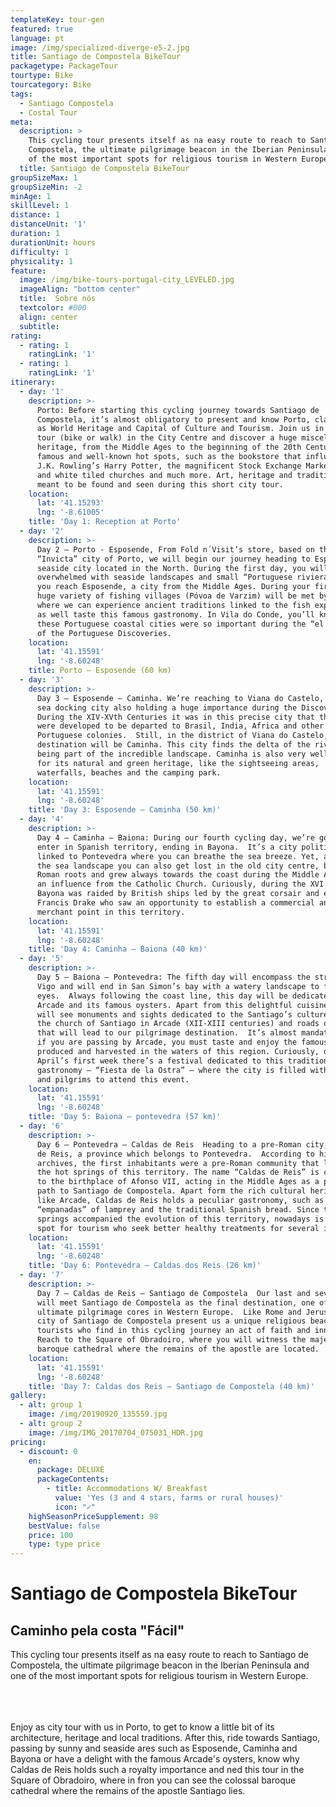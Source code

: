 ```yaml
---
templateKey: tour-gen
featured: true
language: pt
image: /img/specialized-diverge-e5-2.jpg
title: Santiago de Compostela BikeTour
packagetype: PackageTour
tourtype: Bike
tourcategory: Bike
tags:
  - Santiago Compostela
  - Costal Tour
meta:
  description: >
    This cycling tour presents itself as na easy route to reach to Santiago de
    Compostela, the ultimate pilgrimage beacon in the Iberian Peninsula and one
    of the most important spots for religious tourism in Western Europe.
  title: Santiago de Compostela BikeTour
groupSizeMax: 1
groupSizeMin: -2
minAge: 1
skillLevel: 1
distance: 1
distanceUnit: '1'
duration: 1
durationUnit: hours
difficulty: 1
physicality: 1
feature:
  image: /img/bike-tours-portugal-city_LEVELED.jpg
  imageAlign: "bottom center"
  title:  Sobre nós
  textcolor: #000
  align: center
  subtitle: 
rating:
  - rating: 1
    ratingLink: '1'
  - rating: 1
    ratingLink: '1'
itinerary:
  - day: '1'
    description: >-
      Porto: Before starting this cycling journey towards Santiago de
      Compostela, it’s almost obligatory to present and know Porto, classified
      as World Heritage and Capital of Culture and Tourism. Join us in a city
      tour (bike or walk) in the City Centre and discover a huge miscellanea of
      heritage, from the Middle Ages to the beginning of the 20th Century. Meet
      famous and well-known hot spots, such as the bookstore that influenced
      J.K. Rowling’s Harry Potter, the magnificent Stock Exchange Marke, blue
      and white tiled churches and much more. Art, heritage and traditions are
      meant to be found and seen during this short city tour.
    location:
      lat: '41.15293'
      lng: '-8.61005'
    title: 'Day 1: Reception at Porto'
  - day: '2'
    description: >-
      Day 2 – Porto - Esposende, From Fold n´Visit’s store, based on the
      “Invicta” city of Porto, we will begin our journey heading to Esposende, a
      seaside city located in the North. During the first day, you will be
      overwhelmed with seaside landscapes and small “Portuguese rivieras” until
      you reach Esposende, a city from the Middle Ages. During your first day, a
      huge variety of fishing villages (Póvoa de Varzim) will be met by us,
      where we can experience ancient traditions linked to the fish exploration
      as well taste this famous gastronomy. In Vila do Conde, you’ll know why
      these Portuguese coastal cities were so important during the “el dorado”
      of the Portuguese Discoveries.
    location:
      lat: '41.15591'
      lng: '-8.60248'
    title: Porto – Esposende (60 km)
  - day: '3'
    description: >-
      Day 3 – Esposende – Caminha. We’re reaching to Viana do Castelo, another
      sea docking city also holding a huge importance during the Discoveries.
      During the XIV-XVth Centuries it was in this precise city that the ships
      were developed to be departed to Brasil, India, Africa and other
      Portuguese colonies.  Still, in the district of Viana do Castelo, our
      destination will be Caminha. This city finds the delta of the river Minho,
      being part of the incredible landscape. Caminha is also very well-known
      for its natural and green heritage, like the sightseeing areas,
      waterfalls, beaches and the camping park.
    location:
      lat: '41.15591'
      lng: '-8.60248'
    title: 'Day 3: Esposende – Caminha (50 km)'
  - day: '4'
    description: >-
      Day 4 – Caminha – Baiona: During our fourth cycling day, we’re going to
      enter in Spanish territory, ending in Bayona.  It’s a city politically
      linked to Pontevedra where you can breathe the sea breeze. Yet, apart from
      the sea landscape you can also get lost in the old city centre, born from
      Roman roots and grew always towards the coast during the Middle Ages, with
      an influence from the Catholic Church. Curiously, during the XVI Century,
      Bayona was raided by British ships led by the great corsair and explorer
      Francis Drake who saw an opportunity to establish a commercial and
      merchant point in this territory.
    location:
      lat: '41.15591'
      lng: '-8.60248'
    title: 'Day 4: Caminha – Baiona (40 km)'
  - day: '5'
    description: >-
      Day 5 – Baiona – Pontevedra: The fifth day will encompass the stream of
      Vigo and will end in San Simon’s bay with a watery landscape to feast our
      eyes.  Always following the coast line, this day will be dedicated to
      Arcade and its famous oysters. Apart from this delightful cuisine, you
      will see monuments and sights dedicated to the Santiago’s culture, such as
      the church of Santiago in Arcade (XII-XIII centuries) and roads or paths
      that will lead to our pilgrimage destination.  It’s almost mandatory that
      if you are passing by Arcade, you must taste and enjoy the famous oysters,
      produced and harvested in the waters of this region. Curiously, during
      April’s first week there’s a festival dedicated to this traditional
      gastronomy – “Fiesta de la Ostra” – where the city is filled with tourists
      and pilgrims to attend this event.
    location:
      lat: '41.15591'
      lng: '-8.60248'
    title: 'Day 5: Baiona – pontevedra (57 km)'
  - day: '6'
    description: >-
      Day 6 – Pontevedra – Caldas de Reis  Heading to a pre-Roman city, Caldas
      de Reis, a province which belongs to Pontevedra.  According to historical
      archives, the first inhabitants were a pre-Roman community that lived from
      the hot springs of this territory. The name “Caldas de Reis” is connected
      to the birthplace of Afonso VII, acting in the Middle Ages as a pilgrim
      path to Santiago de Compostela. Apart form the rich cultural heritage,
      like Arcade, Caldas de Reis holds a peculiar gastronomy, such as the
      “empanadas” of lamprey and the traditional Spanish bread. Since the hot
      springs accompanied the evolution of this territory, nowadays is a hot
      spot for tourism who seek better healthy treatments for several illnesses.
    location:
      lat: '41.15591'
      lng: '-8.60248'
    title: 'Day 6: Pontevedra – Caldas dos Reis (26 km)'
  - day: '7'
    description: >-
      Day 7 – Caldas de Reis – Santiago de Compostela  Our last and seventh day
      will meet Santiago de Compostela as the final destination, one of the
      ultimate pilgrimage cores in Western Europe.  Like Rome and Jerusalem, the
      city of Santiago de Compostela present us a unique religious beacon for
      tourists who find in this cycling journey an act of faith and inner-self.
      Reach to the Square of Obradoiro, where you will witness the majestic
      baroque cathedral where the remains of the apostle are located.
    location:
      lat: '41.15591'
      lng: '-8.60248'
    title: 'Day 7: Caldas dos Reis – Santiago de Compostela (40 km)'
gallery:
  - alt: group 1
    image: /img/20190920_135559.jpg
  - alt: group 2
    image: /img/IMG_20170704_075031_HDR.jpg
pricing:
  - discount: 0
    en:
      package: DELUXE
      packageContents:
        - title: Accommodations W/ Breakfast
          value: 'Yes (3 and 4 stars, farms or rural houses)'
          icon: "✓"
    highSeasonPriceSupplement: 98
    bestValue: false
    price: 100
    type: type price
---
```


# Santiago de Compostela BikeTour
## Caminho pela costa "Fácil"

This cycling tour presents itself as na easy route to reach to Santiago de Compostela, the ultimate pilgrimage beacon in the Iberian Peninsula and one of the most important spots for religious tourism in Western Europe.

\
\
\
Enjoy as city tour with us in Porto, to get to know a little bit of its architecture, heritage and local traditions. After this, ride towards Santiago, passing by sunny and seaside ares such as Esposende, Caminha and Bayona or have a delight with the famous Arcade's oysters, know why Caldas de Reis holds such a royalty importance and ned this tour in the Square of Obradoiro, where in fron you can see the colossal baroque cathedral where the remains of the apostle Santiago lies.
